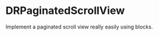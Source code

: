 DRPaginatedScrollView
=====================

Implement a paginated scroll view really easily using blocks.
